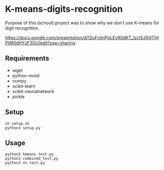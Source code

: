# K-means-digits-recognition

Purpose of this (school) project was to show why we don't use K-means for digit recognition.

https://docs.google.com/presentation/d/12uFnitnPgLEv9SdKT_IzclSJXijITjHPtM0dHYzF3GU/edit?usp=sharing

## Requirements

- wget
- python-mnist
- numpy
- scikit-learn
- scikit-neuralnetwork
- pickle

## Setup

```
sh setup.sh
python3 setup.py
```

## Usage

```
python3 kmeans_test.py
python3 combined_test.py
python3 nn_test.py
```
